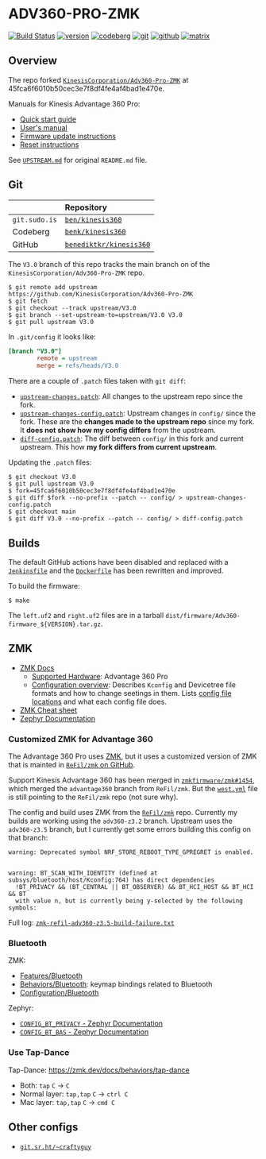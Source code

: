 # ADV360-PRO-ZMK

[![Build Status](https://jenkins.sudo.is/buildStatus/icon?job=ben%2Fkinesis360%2Fmain&style=flat-square)](https://jenkins.sudo.is/job/ben/job/kinesis360/job/main/)
[![version](https://jenkins.sudo.is/buildStatus/icon?job=ben%2Fkinesis360%2Fmain&style=flat-square&status=%24%7Bdescription%7D&subject=version&build=lastStable&color=blue)](https://git.sudo.is/ben/kinesis360/packages)
[![codeberg](https://www.sudo.is/readmes/codeberg.svg)](https://codeberg.org/ben/kinesis360)
[![git](https://www.sudo.is/readmes/git.sudo.is-ben.svg)](https://git.sudo.is/ben/kinesis360)
[![github](https://www.sudo.is/readmes/github-benediktkr.svg)](https://github.com/benediktkr/kinesis360)
[![matrix](https://www.sudo.is/readmes/matrix-ben-sudo.is.svg)](https://matrix.to/#/@ben:sudo.is)

## Overview

The repo forked [`KinesisCorporation/Adv360-Pro-ZMK`](https://github.com/KinesisCorporation/Adv360-Pro-ZMK)
at 45fca6f6010b50cec3e7f8df4fe4af4bad1e470e.

Manuals for Kinesis Advantage 360 Pro:

- [Quick start guide](manuals/Advantage360-Professional-QSG-v11-21-23_for-Web.pdf)
- [User's manual](manuals/Advantage360-ZMK-KB360-PRO-Users-Manual-v12-11-23.pdf)
- [Firmware update instructions](manuals/Advantage360-Professional-Firmware-Update-Instructions-11.22.23-KB360-PRO-GBR.pdf)
- [Reset instructions](manuals/Advantage360-Professional-Settings-Reset-Instructions-11.22.23-KB360-PRO-GBR.pdf)

See [`UPSTREAM.md`](UPSTREAM.md) for original `README.md` file.

## Git

|               | Repository
|:--------------|:---------------
| `git.sudo.is` | [`ben/kinesis360`](https://git.sudo.is/ben/kinesis360)
| Codeberg      | [`benk/kinesis360`](https://codeberg.org/benk/kinesis360)
| GitHub        | [`benediktkr/kinesis360`](https://github.com/benediktkr/kinesis360)


The `V3.0` branch of this repo tracks the main branch on of the `KinesisCorporation/Adv360-Pro-ZMK` repo.

```console
$ git remote add upstream https://github.com/KinesisCorporation/Adv360-Pro-ZMK
$ git fetch
$ git checkout --track upstream/V3.0
$ git branch --set-upstream-to=upstream/V3.0 V3.0
$ git pull upstream V3.0
```

In `.git/config` it looks like:

```ini
[branch "V3.0"]
        remote = upstream
        merge = refs/heads/V3.0
```

There are a couple of `.patch` files taken with `git diff`:

- [`upstream-changes.patch`](upstream-changes.patch): All changes to the upstream repo since the
  fork.
- [`upstream-changes-config.patch`](upstream-changes-config.patch): Upstream changes in `config/`
  since the fork. These are the **changes made to the upstream repo** since my fork. It **does
  not show how my config differs** from the upstream.
- [`diff-config.patch`](diff-config.patch): The diff between `config/` in this fork and current
  upstream. This how **my fork differs from current upstream**.


Updating the `.patch` files:

```console
$ git checkout V3.0
$ git pull upstream V3.0
$ fork=45fca6f6010b50cec3e7f8df4fe4af4bad1e470e
$ git diff $fork --no-prefix --patch -- config/ > upstream-changes-config.patch
$ git checkout main
$ git diff V3.0 --no-prefix --patch -- config/ > diff-config.patch
```

## Builds

The default GitHub actions have been disabled and replaced with a [`Jenkinsfile`](Jenkinsfile)
and the [`Dockerfile`](Dockerfile) has been rewritten and improved.

To build the firmware:

```console
$ make
```

The `left.uf2` and `right.uf2` files are in a tarball `dist/firmware/Adv360-firmware_${VERSION}.tar.gz`.

## ZMK

- [ZMK Docs](https://www.zmk.dev/docs/)
  - [Supported Hardware](https://zmk.dev/docs/hardware#onboard): Advantage 360 Pro
  - [Configuration overview](https://zmk.dev/docs/config): Describes `Kconfig` and Devicetree file
    formats and how to change seetings in them. Lists [config file locations](https://zmk.dev/docs/config#config-file-locations)
    and what each config file does.
- [ZMK Cheat sheet](https://peccu.github.io/zmk-cheat-sheet/)
- [Zephyr Documentation](https://docs.zephyrproject.org/)

### Customized ZMK for Advantage 360

The Advantage 360 Pro uses [ZMK](https://www.zmk.dev), but it uses a customized version of ZMK that
is mainted in [`ReFil/zmk` on GitHub](https://github.com/ReFil/zmk/tree/adv360-z3.5).

Support Kinesis Advantage 360 has been merged in [`zmkfirmware/zmk#1454`](https://github.com/zmkfirmware/zmk/pull/1454),
which merged the `advantage360` branch from `ReFil/zmk`. But the [`west.yml`](config/west.yml) file
is still pointing to the `ReFil/zmk` repo (not sure why).

The config and build uses ZMK from the [`ReFil/zmk`](https://github.com/ReFil/zmk) repo. Currently
my builds are working using the `adv360-z3.2` branch. Upstream uses the `adv360-z3.5` branch, but
I currently get some errors building this config on that branch:

```text
warning: Deprecated symbol NRF_STORE_REBOOT_TYPE_GPREGRET is enabled.


warning: BT_SCAN_WITH_IDENTITY (defined at subsys/bluetooth/host/Kconfig:764) has direct dependencies
  !BT_PRIVACY && (BT_CENTRAL || BT_OBSERVER) && BT_HCI_HOST && BT_HCI && BT
  with value n, but is currently being y-selected by the following symbols:
```

Full log: [`zmk-refil-adv360-z3.5-build-failure.txt`](zmk-refil-adv360-z3.5-build-failure.txt)

### Bluetooth

ZMK:
- [Features/Bluetooth](https://zmk.dev/docs/features/bluetooth)
- [Behaviors/Bluetooth](https://zmk.dev/docs/behaviors/bluetooth): keymap bindings related to Bluetooth
- [Configuration/Bluetooth](https://zmk.dev/docs/config/bluetooth)

Zephyr:
- [`CONFIG_BT_PRIVACY` - Zephyr Documentation](https://docs.zephyrproject.org/latest/kconfig.html#CONFIG_BT_PRIVACY)
- [`CONFIG_BT_BAS` - Zephyr Documentation](https://docs.zephyrproject.org/latest/kconfig.html#CONFIG_BT_BAS)

### Use Tap-Dance

Tap-Dance: https://zmk.dev/docs/behaviors/tap-dance

 * Both:         `tap` `C`     -> `C`
 * Normal layer: `tap,tap` `C` -> `ctrl C`
 * Mac layer:    `tap,tap` `C` -> `cmd C`

## Other configs

- [`git.sr.ht/~craftyguy`](https://git.sr.ht/~craftyguy/Adv360-Pro-ZMK)

